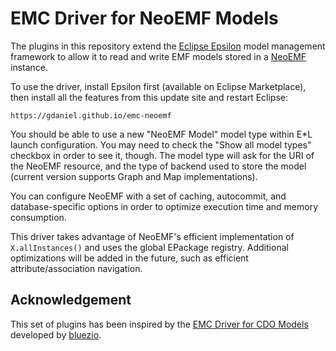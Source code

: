 # EMC Driver for NeoEMF Models
The plugins in this repository extend the [Eclipse Epsilon](http://www.eclipse.org/epsilon/) model management framework to allow it to read and write EMF models stored in a [NeoEMF](http://www.neoemf.com/) instance.

To use the driver, install Epsilon first (available on Eclipse Marketplace), then install all the features from this update site and restart Eclipse:
```
https://gdaniel.github.io/emc-neoemf
```

You should be able to use a new "NeoEMF Model" model type within E*L launch configuration. You may need to check the "Show all model types" checkbox in order to see it, though. The model type will ask for the URI of the NeoEMF resource, and the type of backend used to store the model (current version supports Graph and Map implementations).

You can configure NeoEMF with a set of caching, autocommit, and database-specific options in order to optimize execution time and memory consumption.

This driver takes advantage of NeoEMF's efficient implementation of `X.allInstances()` and uses the global EPackage registry. Additional optimizations will be added in the future, such as efficient attribute/association navigation.

## Acknowledgement
This set of plugins has been inspired by the [EMC Driver for CDO Models](https://github.com/epsilonlabs/emc-cdo) developed by [bluezio](https://github.com/bluezio).

